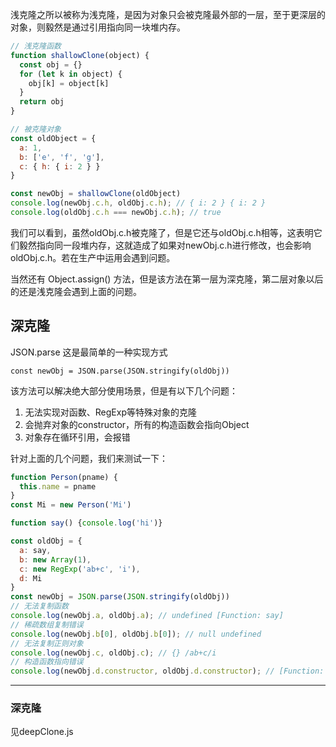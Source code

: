 浅克隆之所以被称为浅克隆，是因为对象只会被克隆最外部的一层，至于更深层的对象，则毅然是通过引用指向同一块堆内存。

```js
// 浅克隆函数
function shallowClone(object) {
  const obj = {}
  for (let k in object) {
    obj[k] = object[k]
  }
  return obj
}

// 被克隆对象
const oldObject = {
  a: 1,
  b: ['e', 'f', 'g'],
  c: { h: { i: 2 } }
}

const newObj = shallowClone(oldObject)
console.log(newObj.c.h, oldObj.c.h); // { i: 2 } { i: 2 }
console.log(oldObj.c.h === newObj.c.h); // true
```
我们可以看到，虽然oldObj.c.h被克隆了，但是它还与oldObj.c.h相等，这表明它们毅然指向同一段堆内存，这就造成了如果对newObj.c.h进行修改，也会影响oldObj.c.h。若在生产中运用会遇到问题。

当然还有 Object.assign() 方法，但是该方法在第一层为深克隆，第二层对象以后的还是浅克隆会遇到上面的问题。

## 深克隆

JSON.parse 这是最简单的一种实现方式

    const newObj = JSON.parse(JSON.stringify(oldObj))

该方法可以解决绝大部分使用场景，但是有以下几个问题：

1. 无法实现对函数、RegExp等特殊对象的克隆
2. 会抛弃对象的constructor，所有的构造函数会指向Object
3. 对象存在循环引用，会报错

针对上面的几个问题，我们来测试一下：

```js
function Person(pname) {
  this.name = pname
}
const Mi = new Person('Mi')

function say() {console.log('hi')}

const oldObj = {
  a: say,
  b: new Array(1),
  c: new RegExp('ab+c', 'i'),
  d: Mi
}
const newObj = JSON.parse(JSON.stringify(oldObj))
// 无法复制函数
console.log(newObj.a, oldObj.a); // undefined [Function: say]
// 稀疏数组复制错误
console.log(newObj.b[0], oldObj.b[0]); // null undefined
// 无法复制正则对象
console.log(newObj.c, oldObj.c); // {} /ab+c/i
// 构造函数指向错误
console.log(newObj.d.constructor, oldObj.d.constructor); // [Function: Object] [Function: person]
```

---

### 深克隆

见deepClone.js
